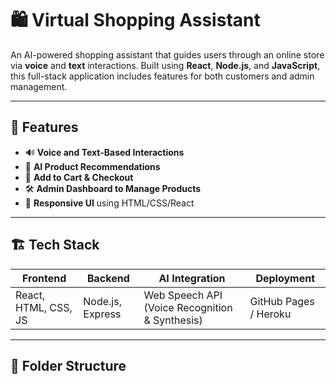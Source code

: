 # 🛍️ Virtual Shopping Assistant

An AI-powered shopping assistant that guides users through an online store via **voice** and **text** interactions. Built using **React**, **Node.js**, and **JavaScript**, this full-stack application includes features for both customers and admin management.

---

## 🚀 Features

- 🔊 **Voice and Text-Based Interactions**
- 🧠 **AI Product Recommendations**
- 🛒 **Add to Cart & Checkout**
- 🛠️ **Admin Dashboard to Manage Products**
- 🎨 **Responsive UI** using HTML/CSS/React

---

## 🏗️ Tech Stack

| Frontend         | Backend          | AI Integration        | Deployment               |
|------------------|------------------|------------------------|--------------------------|
| React, HTML, CSS, JS | Node.js, Express | Web Speech API (Voice Recognition & Synthesis) | GitHub Pages / Heroku |

---

## 📁 Folder Structure

